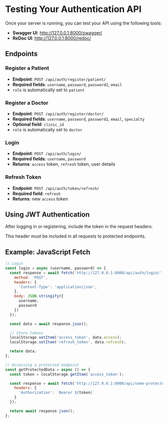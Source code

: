 # Testing Your Authentication API

Once your server is running, you can test your API using the following tools:

- **Swagger UI**: http://127.0.0.1:8000/swagger/
- **ReDoc UI**: http://127.0.0.1:8000/redoc/

## Endpoints

### Register a Patient

- **Endpoint**: `POST /api/auth/register/patient/`
- **Required fields**: `username`, `password`, `password2`, `email`
- `role` is automatically set to `patient`

### Register a Doctor

- **Endpoint**: `POST /api/auth/register/doctor/`
- **Required fields**: `username`, `password`, `password2`, `email`, `specialty`
- **Optional field**: `clinic_id`
- `role` is automatically set to `doctor`

### Login

- **Endpoint**: `POST /api/auth/login/`
- **Required fields**: `username`, `password`
- **Returns**: `access` token, `refresh` token, user details

### Refresh Token

- **Endpoint**: `POST /api/auth/token/refresh/`
- **Required field**: `refresh`
- **Returns**: new `access` token

## Using JWT Authentication

After logging in or registering, include the token in the request headers:


This header must be included in all requests to protected endpoints.

## Example: JavaScript Fetch

```javascript
// Login
const login = async (username, password) => {
  const response = await fetch('http://127.0.0.1:8000/api/auth/login/', {
    method: 'POST',
    headers: {
      'Content-Type': 'application/json',
    },
    body: JSON.stringify({
      username,
      password
    })
  });

  const data = await response.json();

  // Store tokens
  localStorage.setItem('access_token', data.access);
  localStorage.setItem('refresh_token', data.refresh);

  return data;
};

// Accessing a protected endpoint
const getProtectedData = async () => {
  const token = localStorage.getItem('access_token');

  const response = await fetch('http://127.0.0.1:8000/api/some-protected-endpoint/', {
    headers: {
      'Authorization': `Bearer ${token}`
    }
  });

  return await response.json();
};
